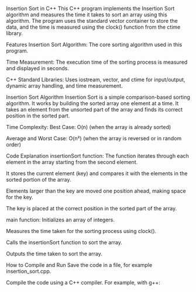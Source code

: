 Insertion Sort in C++
This C++ program implements the Insertion Sort algorithm and measures the time it takes to sort an array using this algorithm. The program uses the standard vector container to store the data, and the time is measured using the clock() function from the ctime library.

Features
Insertion Sort Algorithm: The core sorting algorithm used in this program.

Time Measurement: The execution time of the sorting process is measured and displayed in seconds.

C++ Standard Libraries: Uses iostream, vector, and ctime for input/output, dynamic array handling, and time measurement.

Insertion Sort Algorithm
Insertion Sort is a simple comparison-based sorting algorithm. It works by building the sorted array one element at a time. It takes an element from the unsorted part of the array and finds its correct position in the sorted part.

Time Complexity:
Best Case: O(n) (when the array is already sorted)

Average and Worst Case: O(n²) (when the array is reversed or in random order)

Code Explanation
insertionSort function:
The function iterates through each element in the array starting from the second element.

It stores the current element (key) and compares it with the elements in the sorted portion of the array.

Elements larger than the key are moved one position ahead, making space for the key.

The key is placed at the correct position in the sorted part of the array.

main function:
Initializes an array of integers.

Measures the time taken for the sorting process using clock().

Calls the insertionSort function to sort the array.

Outputs the time taken to sort the array.

How to Compile and Run
Save the code in a file, for example insertion_sort.cpp.

Compile the code using a C++ compiler. For example, with g++: